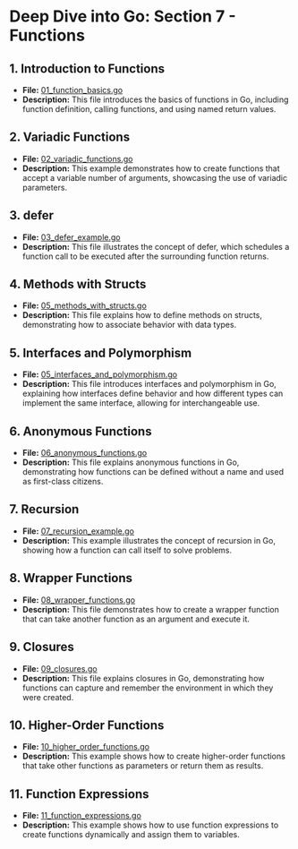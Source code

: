 # **Deep Dive into Go: Section 7 - Functions**

## **1. Introduction to Functions**
- **File:** [01_function_basics.go](functions/01_function_basics.go)  
- **Description:** This file introduces the basics of functions in Go, including function definition, calling functions, and using named return values.

## **2. Variadic Functions**
- **File:** [02_variadic_functions.go](functions/02_variadic_functions.go)  
- **Description:** This example demonstrates how to create functions that accept a variable number of arguments, showcasing the use of variadic parameters.

## **3. defer**
- **File:** [03_defer_example.go](functions/03_defer_example.go)  
- **Description:** This file illustrates the concept of defer, which schedules a function call to be executed after the surrounding function returns.

## **4. Methods with Structs**
- **File:** [05_methods_with_structs.go](functions/05_methods_with_structs.go)  
- **Description:** This file explains how to define methods on structs, demonstrating how to associate behavior with data types.

## **5. Interfaces and Polymorphism**
- **File:** [05_interfaces_and_polymorphism.go](functions/05_interfaces_and_polymorphism.go)  
- **Description:** This file introduces interfaces and polymorphism in Go, explaining how interfaces define behavior and how different types can implement the same interface, allowing for interchangeable use.

## **6. Anonymous Functions**
- **File:** [06_anonymous_functions.go](functions/06_anonymous_functions.go)  
- **Description:** This file explains anonymous functions in Go, demonstrating how functions can be defined without a name and used as first-class citizens.

## **7. Recursion**
- **File:** [07_recursion_example.go](functions/07_recursion_example.go)  
- **Description:** This example illustrates the concept of recursion in Go, showing how a function can call itself to solve problems.

## **8. Wrapper Functions**
- **File:** [08_wrapper_functions.go](functions/08_wrapper_functions.go)  
- **Description:** This file demonstrates how to create a wrapper function that can take another function as an argument and execute it.

## **9. Closures**
- **File:** [09_closures.go](functions/09_closures.go)  
- **Description:** This file explains closures in Go, demonstrating how functions can capture and remember the environment in which they were created.

## **10. Higher-Order Functions**
- **File:** [10_higher_order_functions.go](functions/10_higher_order_functions.go)  
- **Description:** This example shows how to create higher-order functions that take other functions as parameters or return them as results.

## **11. Function Expressions**
- **File:** [11_function_expressions.go](functions/11_function_expressions.go)  
- **Description:** This example shows how to use function expressions to create functions dynamically and assign them to variables.

